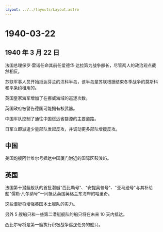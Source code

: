 ```yaml
---
layout: ../../layouts/Layout.astro
---
```


# 1940-03-22

## 1940 年 3 月 22 日

法国总理保罗·雷诺任命其前任爱德华·达拉第为战争部长，尽管两人的政治观点截然相反。

苏联军事人员开始抵达芬兰的汉科半岛，该半岛是苏联根据结束冬季战争的莫斯科和平条约租用的。

英国皇家海军增加了在挪威海域的巡逻次数。

英国政府被警告德国可能拥有核武器。

中国军队控制了通往中国绥远省婺源的主要道路。

日军立即派遣少量部队发起反攻，并调动更多部队增援反攻。

## 中国

美国炮舰阿什维尔号抵达中国厦门附近的国际区鼓浪屿。

## 英国

法国第十潜艇舰队的首批潜艇"西比勒号"、"安提奥普号"、"亚马逊号"与其补给船"儒勒·凡尔纳号"一同抵达英国英格兰东海岸的哈里奇。

这些潜艇将增强英国本土舰队的实力。

另外 5 艘船只和一些第二潜艇舰队的船只将在未来 10 天内抵达。

西比尔号将是第一艘执行积极战争巡逻任务的船只。